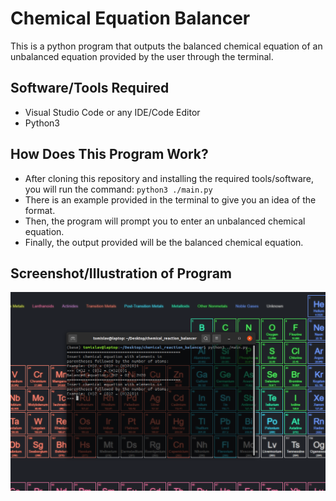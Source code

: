 # Chemical Equation Balancer
This is a python program that outputs the balanced chemical equation of an unbalanced equation provided by the user through the terminal.

## Software/Tools Required
- Visual Studio Code or any IDE/Code Editor
- Python3

## How Does This Program Work?
- After cloning this repository and installing the required tools/software, you will run the command: `python3 ./main.py`
- There is an example provided in the terminal to give you an idea of the format. 
- Then, the program will prompt you to enter an unbalanced chemical equation. 
- Finally, the output provided will be the balanced chemical equation.

## Screenshot/Illustration of Program

<img src="chemical_equation.png"/>
